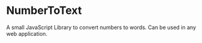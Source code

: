 # NumberToText
A small JavaScript Library to convert numbers to words. Can be used in any web application.
